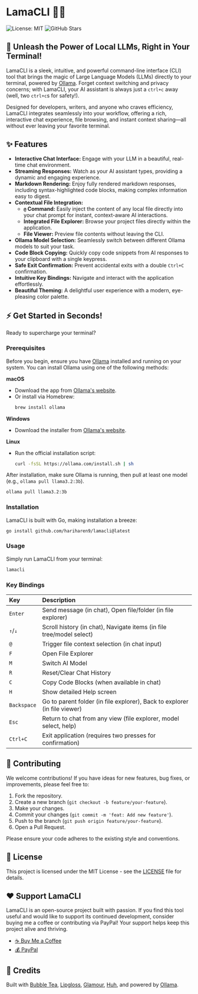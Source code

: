 # LamaCLI 🦙✨


![License: MIT](https://img.shields.io/badge/License-MIT-yellow.svg)
![GitHub Stars](https://img.shields.io/github/stars/hariharen9/lamacli?style=social)

## 🚀 Unleash the Power of Local LLMs, Right in Your Terminal!

LamaCLI is a sleek, intuitive, and powerful command-line interface (CLI) tool that brings the magic of Large Language Models (LLMs) directly to your terminal, powered by [Ollama](https://ollama.ai/). Forget context switching and privacy concerns; with LamaCLI, your AI assistant is always just a `ctrl+c` away (well, two `ctrl+c`s for safety!).

Designed for developers, writers, and anyone who craves efficiency, LamaCLI integrates seamlessly into your workflow, offering a rich, interactive chat experience, file browsing, and instant context sharing—all without ever leaving your favorite terminal.

## ✨ Features

*   **Interactive Chat Interface:** Engage with your LLM in a beautiful, real-time chat environment.
*   **Streaming Responses:** Watch as your AI assistant types, providing a dynamic and engaging experience.
*   **Markdown Rendering:** Enjoy fully rendered markdown responses, including syntax-highlighted code blocks, making complex information easy to digest.
*   **Contextual File Integration:**
    *   **`@` Command:** Easily inject the content of any local file directly into your chat prompt for instant, context-aware AI interactions.
    *   **Integrated File Explorer:** Browse your project files directly within the application.
    *   **File Viewer:** Preview file contents without leaving the CLI.
*   **Ollama Model Selection:** Seamlessly switch between different Ollama models to suit your task.
*   **Code Block Copying:** Quickly copy code snippets from AI responses to your clipboard with a single keypress.
*   **Safe Exit Confirmation:** Prevent accidental exits with a double `Ctrl+C` confirmation.
*   **Intuitive Key Bindings:** Navigate and interact with the application effortlessly.
*   **Beautiful Theming:** A delightful user experience with a modern, eye-pleasing color palette.

## ⚡️ Get Started in Seconds!

Ready to supercharge your terminal?

### Prerequisites

Before you begin, ensure you have [Ollama](https://ollama.com/download) installed and running on your system. You can install Ollama using one of the following methods:

**macOS**
- Download the app from [Ollama's website](https://ollama.com/download).
- Or install via Homebrew:
    ```bash
    brew install ollama
    ```

**Windows**
- Download the installer from [Ollama's website](https://ollama.com/download).

**Linux**
- Run the official installation script:
    ```bash
    curl -fsSL https://ollama.com/install.sh | sh
    ```

After installation, make sure Ollama is running, then pull at least one model (e.g., `ollama pull llama3.2:3b`).

```bash
ollama pull llama3.2:3b
```

### Installation

LamaCLI is built with Go, making installation a breeze:

```bash
go install github.com/hariharen9/lamacli@latest
```

### Usage

Simply run LamaCLI from your terminal:

```bash
lamacli
```

### Key Bindings

| Key       | Description                                                               |
| :-------- | :------------------------------------------------------------------------ |
| `Enter`   | Send message (in chat), Open file/folder (in file explorer)               |
| `↑`/`↓`   | Scroll history (in chat), Navigate items (in file tree/model select)      |
| `@`       | Trigger file context selection (in chat input)                            |
| `F`       | Open File Explorer                                                        |
| `M`       | Switch AI Model                                                           |
| `R`       | Reset/Clear Chat History                                                  |
| `C`       | Copy Code Blocks (when available in chat)                                 |
| `H`       | Show detailed Help screen                                                 |
| `Backspace` | Go to parent folder (in file explorer), Back to explorer (in file viewer) |
| `Esc`     | Return to chat from any view (file explorer, model select, help)          |
| `Ctrl+C`  | Exit application (requires two presses for confirmation)                  |

## 🤝 Contributing

We welcome contributions! If you have ideas for new features, bug fixes, or improvements, please feel free to:

1.  Fork the repository.
2.  Create a new branch (`git checkout -b feature/your-feature`).
3.  Make your changes.
4.  Commit your changes (`git commit -m 'feat: Add new feature'`).
5.  Push to the branch (`git push origin feature/your-feature`).
6.  Open a Pull Request.

Please ensure your code adheres to the existing style and conventions.

## 📄 License

This project is licensed under the MIT License - see the [LICENSE](LICENSE) file for details.

## ❤️ Support LamaCLI

LamaCLI is an open-source project built with passion. If you find this tool useful and would like to support its continued development, consider buying me a coffee or contributing via PayPal! Your support helps keep this project alive and thriving.

*   [☕ Buy Me a Coffee](https://www.buymeacoffee.com/hariharen)
*   [💰 PayPal](https://paypal.me/hariharen9)


## 🙏 Credits

Built with [Bubble Tea](https://github.com/charmbracelet/bubbletea), [Lipgloss](https://github.com/charmbracelet/lipgloss), [Glamour](https://github.com/charmbracelet/glamour), [Huh](https://github.com/charmbracelet/huh), and powered by [Ollama](https://ollama.ai/).
